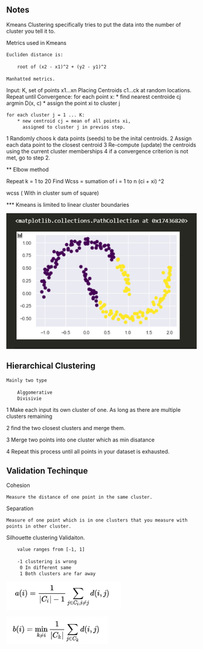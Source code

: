 ## Notes

Kmeans Clustering specifically tries to put the data into the number of cluster you tell it to.

Metrics used in Kmeans

    Eucliden distance is: 

        root of (x2 - x1)^2 + (y2 - y1)^2

    Manhatted metrics.

Input: K, set of points x1...xn
Placing Centroids c1...ck at random locations.
Repeat until Convergence:
    for each point x:
        * find nearest centroide cj   argmin D(x, c)
        * assign the point xi to cluster j

    for each cluster j = 1 ... K:
        * new centroid cj = mean of all points xi,
          assigned to cluster j in previos step.

    
1 Randomly choos k data points (seeds) to be the inital centroids.
2 Assign each data point to the closest centroid
3 Re-compute (update) the centroids using the current cluster memberships
4 if a convergence criterion is not met, go to step 2.


** Elbow method
     
   Repeat k = 1 to 20
   Find Wcss = sumation of i = 1 to n (ci + xi) ^2

   wcss ( With in cluster sum of square)

*** Kmeans is limited to linear cluster boundaries

![alt text](https://github.com/lkarjun/Data-Science-from-Scratch/blob/master/20%20Clustering/moon.png?raw=true)


## Hierarchical Clustering

    Mainly two type

        Alggomerative
        Divisivie

1   Make each input its own cluster of one. As long as there are multiple clusters remaining

2   find the two closest clusters and merge them.

3   Merge two points into one cluster which as min disatance

4   Repeat this process until all points in your dataset is exhausted.


## Validation Techinque

Cohesion

    Measure the distance of one point in the same cluster.

Separation

    Measure of one point which is in one clusters that you measure with points in other cluster.


Silhouette clustering Validaiton.

        value ranges from [-1, 1]

        -1 clustering is wrong
         0 In different same
         1 Both clusters are far away

        

![alt text](https://github.com/lkarjun/Data-Science-from-Scratch/blob/master/20%20Clustering/formula1.png)


![alt text](https://github.com/lkarjun/Data-Science-from-Scratch/blob/master/20%20Clustering/formula2.png)